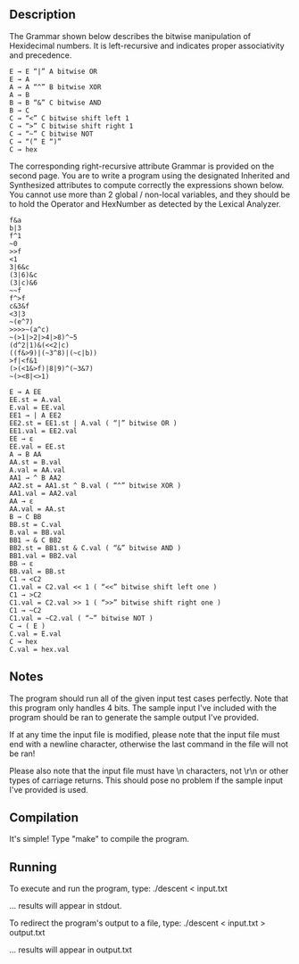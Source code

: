 Description
-----------
The Grammar shown below describes the bitwise manipulation of Hexidecimal numbers. It is 
left-recursive and indicates proper associativity and precedence. 

	E → E “|” A bitwise OR 
	E → A 
	A → A “^” B bitwise XOR 
	A → B 
	B → B “&” C bitwise AND 
	B → C 
	C → “<” C bitwise shift left 1 
	C → “>” C bitwise shift right 1 
	C → “~” C bitwise NOT 
	C → “(” E “)” 
	C → hex 

The corresponding right-recursive attribute Grammar is provided on the second page. You are 
to write a program using the designated Inherited and Synthesized attributes to compute correctly 
the expressions shown below. You cannot use more than 2 global / non-local variables, and they 
should be to hold the Operator and HexNumber as detected by the Lexical Analyzer. 

	f&a 
	b|3 
	f^1 
	~0 
	>>f 
	<1 
	3|6&c 
	(3|6)&c 
	(3|c)&6 
	~~f 
	f^>f 
	c&3&f 
	<3|3 
	~(e^7) 
	>>>>~(a^c) 
	~(>1|>2|>4|>8)^~5 
	(d^2|1)&(<<2|c) 
	((f&>9)|(~3^8)|(~c|b)) 
	>f|<f&1 
	(>(<1&>f)|8|9)^(~3&7) 
	~(><8|<>1) 

	E → A EE
	EE.st = A.val
	E.val = EE.val
	EE1 → | A EE2
	EE2.st = EE1.st | A.val ( “|” bitwise OR )
	EE1.val = EE2.val
	EE → ε
	EE.val = EE.st
	A → B AA
	AA.st = B.val
	A.val = AA.val
	AA1 → ^ B AA2
	AA2.st = AA1.st ^ B.val ( “^” bitwise XOR )
	AA1.val = AA2.val
	AA → ε
	AA.val = AA.st
	B → C BB
	BB.st = C.val
	B.val = BB.val
	BB1 → & C BB2
	BB2.st = BB1.st & C.val ( “&” bitwise AND )
	BB1.val = BB2.val
	BB → ε
	BB.val = BB.st
	C1 → <C2
	C1.val = C2.val << 1 ( “<<” bitwise shift left one )
	C1 → >C2
	C1.val = C2.val >> 1 ( “>>” bitwise shift right one )
	C1 → ~C2
	C1.val = ~C2.val ( “~” bitwise NOT )
	C → ( E )
	C.val = E.val
	C → hex
	C.val = hex.val

Notes
-----
The program should run all of the given input test cases perfectly.  Note that this program only handles 4 bits.
The sample input I've included with the program should be ran to generate the sample output I've provided.

If at any time the input file is modified, please note that the input file must end with a newline character, otherwise the last command in the file will not be ran!

Please also note that the input file must have \n characters, not \r\n or other types of  carriage returns.  This should pose no problem if the sample input I've provided is used.

Compilation
------------
It's simple! Type "make" to compile the program.


Running
------------------------------------------------
To execute and run the program, type:
./descent < input.txt

... results will appear in stdout.

To redirect the program's output to a file, type:
./descent < input.txt > output.txt

... results will appear in output.txt
